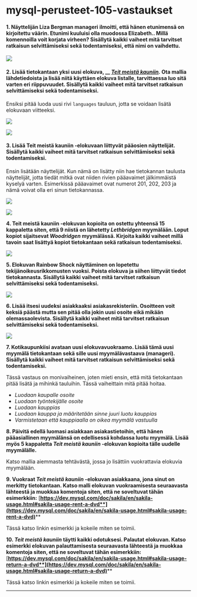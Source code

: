 # mysql-perusteet-105-vastaukset

#### 1. Näyttelijän Liza Bergman manageri ilmoitti, että hänen etunimensä on kirjoitettu väärin. Etunimi kuuluisi olla muodossa Elizabeth.. Millä komennoilla voit korjata virheen? Sisällytä kaikki vaiheet mitä tarvitset ratkaisun selvittämiseksi sekä todentamiseksi, että nimi on vaihdettu.

![](../../.gitbook/assets/screenshot-2020-08-24-at-17.29.29.png)

#### 2. Lisää tietokantaan yksi uusi elokuva, __ [_Teit meistä kauniin_](https://fi.wikipedia.org/wiki/Teit\_meist%C3%A4\_kauniin\_\(elokuva\))_._ Ota mallia lähdetiedoista ja lisää niitä käyttäen elokuva listalle, tarvittaessa luo sitä varten eri riippuvuudet. Sisällytä kaikki vaiheet mitä tarvitset ratkaisun selvittämiseksi sekä todentamiseksi.

Ensiksi pitää luoda uusi rivi `languages` tauluun, jotta se voidaan lisätä elokuvaan viitteeksi.

![](../../.gitbook/assets/screenshot-2020-08-24-at-17.46.02.png)

![](../../.gitbook/assets/screenshot-2020-08-24-at-17.47.26.png)

####

#### 3. Lisää Teit meistä kauniin -elokuvaan liittyvät pääosien näyttelijät. Sisällytä kaikki vaiheet mitä tarvitset ratkaisun selvittämiseksi sekä todentamiseksi.

Ensin lisätään näyttelijät. Kun nämä on lisätty niin hae tietokannan taulusta näyttelijät, jotta tiedät mitkä ovat niiden rivien pääavaimet jälkimmäistä kyselyä varten. Esimerkissä pääavaimet ovat numerot 201, 202, 203 ja nämä voivat olla eri sinun tietokannassa.

![](../../.gitbook/assets/screenshot-2020-08-24-at-17.52.10.png)

![](../../.gitbook/assets/screenshot-2020-08-24-at-17.52.45.png)

**4. Teit meistä kauniin -elokuvan kopioita on ostettu yhteensä 15 kappaletta siten, että 9 niistä on lähetetty  **_**Lethbridgen**_** myymälään. Loput kopiot sijaitsevat **_**Woodridgen**_** myymälässä. Kirjoita kaikki vaiheet millä tavoin saat lisättyä kopiot tietokantaan sekä ratkaisun todentamiseksi.**&#x20;

![](../../.gitbook/assets/screenshot-2020-08-24-at-17.57.51.png)

**5. Elokuvan Rainbow Shock näyttäminen on lopetettu tekijänoikeusrikkomusten vuoksi. Poista elokuva ja siihen liittyvät tiedot tietokannasta. Sisällytä kaikki vaiheet mitä tarvitset ratkaisun selvittämiseksi sekä todentamiseksi.**

![](../../.gitbook/assets/screenshot-2020-08-24-at-17.58.27.png)

**6. Lisää itsesi uudeksi asiakkaaksi asiakasrekisteriin. Osoitteen voit keksiä päästä mutta sen pitää olla jokin uusi osoite eikä mikään olemassaolevista. Sisällytä kaikki vaiheet mitä tarvitset ratkaisun selvittämiseksi sekä todentamiseksi.**

![](../../.gitbook/assets/screenshot-2020-08-24-at-18.03.24.png)

**7. Kotikaupunkiisi avataan uusi elokuvavuokraamo. Lisää tämä uusi myymälä tietokantaan sekä sille uusi myymälävastaava (manageri). Sisällytä kaikki vaiheet mitä tarvitset ratkaisun selvittämiseksi sekä todentamiseksi.**

Tässä vastaus on monivaiheinen, joten mieti ensin, että mitä tietokantaan pitää lisätä ja mihinkä tauluihin. Tässä vaiheittain mitä pitää hoitaa.

* _Luodaan kaupalle osoite_
* _Luodaan työntekijälle osoite_
* _Luodaan kauppias_
* _Luodaan kauppa ja määritetään sinne juuri luotu kauppias_
* _Varmistetaan että kauppiaalla on oikea myymälä vastuulla_

**8. Päivitä edellä luomasi asiakkaan asiakastietoihin, että hänen pääasiallinen myymälänsä on edellisessä kohdassa luotu myymälä. Lisää myös 5 kappaletta **_**Teit meistä kauniin**_** -elokuvan kopioita tälle uudelle myymälälle.**

Katso mallia aiemmasta tehtävästä, jossa jo lisättiin vuokrattavia elokuvia myymälään.

**9. Vuokraat **_**Teit meistä kauniin**_** -elokuvan asiakkaana, jona sinut on merkitty tietokantaan. Katso malli elokuvan vuokraamisesta seuraavasta lähteestä ja muokkaa komentoja siten, että ne soveltuvat tähän esimerkkiin:** [**https://dev.mysql.com/doc/sakila/en/sakila-usage.html#sakila-usage-rent-a-dvd**](https://dev.mysql.com/doc/sakila/en/sakila-usage.html#sakila-usage-rent-a-dvd)****

Tässä katso linkin esimerkki ja kokeile miten se toimii.

**10. **_**Teit meistä kauniin**_** täytti kaikki odotuksesi. Palautat elokuvan. Katso esimerkki elokuvan palauttamisesta seuraavasta lähteestä ja muokkaa komentoja siten, että ne soveltuvat tähän esimerkkiin:** [**https://dev.mysql.com/doc/sakila/en/sakila-usage.html#sakila-usage-return-a-dvd**](https://dev.mysql.com/doc/sakila/en/sakila-usage.html#sakila-usage-return-a-dvd)****

Tässä katso linkin esimerkki ja kokeile miten se toimii.

****
